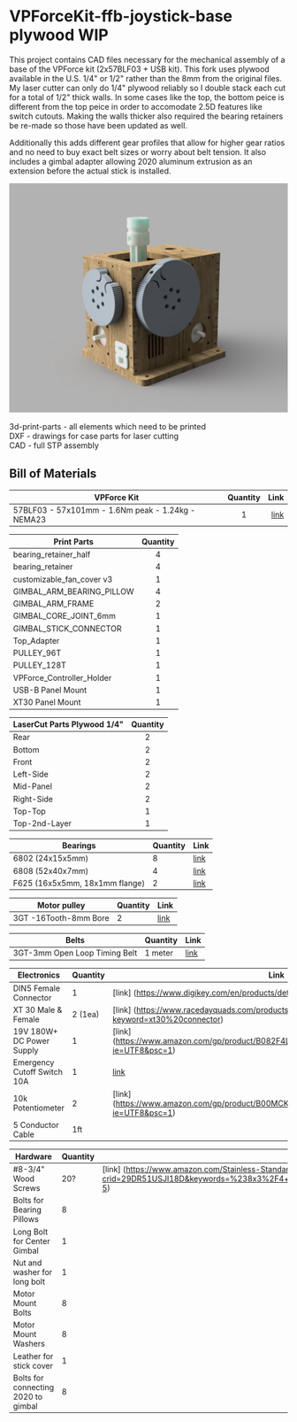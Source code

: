 # VPForceKit-ffb-joystick-base plywood WIP
This project contains CAD files necessary for the mechanical assembly of a base of the VPForce kit (2x57BLF03 + USB kit).
This fork uses plywood available in the U.S. 1/4" or 1/2" rather than the 8mm from the original files. My laser cutter can only do 1/4" plywood reliably so I double stack each cut for a total of 1/2" thick walls. In some cases like the top, the bottom peice is different from the top peice in order to accomodate 2.5D features like switch cutouts. Making the walls thicker also required the bearing retainers be re-made so those have been updated as well.

Additionally this adds different gear profiles that allow for higher gear ratios and no need to buy exact belt sizes or worry about belt tension. It also includes a gimbal adapter allowing 2020 aluminum extrusion as an extension before the actual stick is installed. 

![image](new_FFB_VPForce.jpg) 

3d-print-parts - all elements which need to be printed  
DXF - drawings for case parts for laser cutting  
CAD - full STP assembly

## Bill of Materials

| VPForce Kit   | Quantity | Link |
|-------------- |:--------:|-----:|
|57BLF03 - 57x101mm - 1.6Nm peak - 1.24kg - NEMA23|1|[link](https://vpforcecontrols.com/) |

| Print Parts   | Quantity |
| ------------- |:--------:|
|bearing_retainer_half|4|
|bearing_retainer|4|
|customizable_fan_cover v3|1|
|GIMBAL_ARM_BEARING_PILLOW|4|
|GIMBAL_ARM_FRAME|2|
|GIMBAL_CORE_JOINT_6mm|1|
|GIMBAL_STICK_CONNECTOR|1|
|Top_Adapter |1|
|PULLEY_96T|1|
|PULLEY_128T|1|
|VPForce_Controller_Holder|1|
|USB-B Panel Mount |1|
|XT30 Panel Mount |1|

| LaserCut Parts Plywood 1/4"| Quantity |
| -------------- |:--------:|
|Rear|2|
|Bottom|2|
|Front|2|
|Left-Side|2|
|Mid-Panel|2|
|Right-Side|2|
|Top-Top |1|
|Top-2nd-Layer |1|

| Bearings                      | Quantity  | Link |
| ----------------------------- | --------- | ---- |
| 6802 (24x15x5mm)              | 8  |[link](https://www.ebay.com/itm/144972685318) |
| 6808 (52x40x7mm)              | 4  |[link](https://www.ebay.com/itm/131569718806) |
| F625 (16x5x5mm, 18x1mm flange)| 2  |[link](https://www.ebay.com/itm/143709341709) |


| Motor pulley                  | Quantity  | Link |
| ----------------------------- | --------- | ---- |
| 3GT -16Tooth-8mm Bore         | 2  |[link](https://www.ebay.com/itm/225592008473) |

| Belts                  		| Quantity  | Link |
| ----------------------------- | --------- | ---- |
| 3GT-3mm Open Loop Timing Belt | 1 meter|[link](https://www.ebay.com/itm/224467077690?var=523250397611) |

|Electronics                |Quantity | Link|
|---------------------------| -------- | ---- |
|DIN5 Female Connector      | 1  |[link] (https://www.digikey.com/en/products/detail/cui-devices/MD-50PL100/500828)|
|XT 30 Male & Female        | 2 (1ea)  |[link] (https://www.racedayquads.com/products/xt30-connector-male-or-female?keyword=xt30%20connector) |
|19V 180W+ DC Power Supply | 1  | [link] (https://www.amazon.com/gp/product/B082F4L9L7/ref=ppx_yo_dt_b_search_asin_title?ie=UTF8&psc=1)|
|Emergency Cutoff Switch 10A| 1  |[link](https://www.amazon.com/gp/product/B091CWYWGL/ref=ppx_yo_dt_b_search_asin_title?ie=UTF8&psc=1) |
|10k Potentiometer          | 2  |[link] (https://www.amazon.com/gp/product/B00MCK7JMS/ref=ppx_yo_dt_b_search_asin_title?ie=UTF8&psc=1) |
|5 Conductor Cable          | 1ft| |

|Hardware                |Quantity | Link|
|---------------------------| -------- | ---- |
|#8-3/4" Wood Screws        |  20?|[link] (https://www.amazon.com/Stainless-Standard-Tapping-SG-TZH/dp/B0B2K21SZH/ref=sr_1_5?crid=29DR51USJI18D&keywords=%238x3%2F4+wood+screws&qid=1686854862&sprefix=+8x3%2F4+wood+screws%2Caps%2C64&sr=8-5) |
|Bolts for Bearing Pillows  |  8  | |
|Long Bolt for Center Gimbal|  1  | |
|Nut and washer for long bolt|  1  | |
|Motor Mount Bolts          |  8  | |
|Motor Mount Washers        |  8  | |
|Leather for stick cover    | 1  |  |
|Bolts for connecting 2020 to gimbal  | 8 | |
